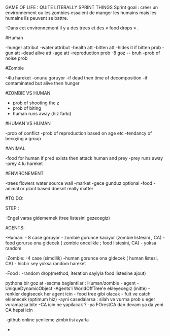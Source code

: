 
GAME OF LIFE : QUITE LITERALLY
SPRINT THINGS
Sprint goal : créer un environnement ou les zombies essaient de manger les humains mais les humains ils peuvent se battre. 

-Dans cet environnement il y a des trees et des « food drops » . 


#Human

  -hunger attribut
  -water attribut
  -health att
  -bitten att
  -hides it if bitten prob
  -gun att
  -dead alive att
  -age att
  -reproduction prob
  -8 goz -- bruh
  -prob of noise prob
  

#Zombie

  -4lu hareket
  -onunu goruyor
  -if dead then time of decomposition
  -if contaminated but alive then hunger
  
#ZOMBIE VS HUMAN

  - prob of shooting the z
  - prob of biting 
  - human runs away (hiz farki)

#HUMAN VS HUMAN

  -prob of conflict
  -prob of reproduction based on age etc
  -tendancy of beco;ing a group

#ANIMAL

  -food for human
  if pred exists then attack human and prey
  -prey runs away 
  -prey 4 lu hareket
  
 #ENVIRONEMENT
 
  -trees flowers water source wall 
  -market
  -gece gunduz optional
  -food 
    -animal or plant based doesnt really matter
    
    
#TO DO:

STEP :

  -Engel varsa gidememek (tree listesini gezecegiz)

AGENTS:

  -Human:
    - 8 case goruyor
    - zombie gorunce kaciyor (zombie listesini , CA)
    - food gorurse ona gidecek ( zombie oncelikle ; food listesini, CA)
    - yoksa random
    
  -Zombie:
    -4 case (simdilik)
    -human gorunce ona gidecek ( human listesi, CA)
    - hicbir sey yoksa random hareket
  
  -Food :
    -random drop(method, iteration sayiyla food listesine ajout)

pythona bir goz at
-sacma baglantilar :
  Human/zombie - agent - UniqueDynamicObject
-Agents'i WorldOffTree'e ekleyecegiz (initte)
    - renkler degisecek her agent icin
    - food tree gibi olacak
    - fuit ve catch eklenecek (optimum hiz)
      -ayni casedalarsa : silah ve vurma prob u eger vuramazsa bite
    -CA icin ne yapilacak ? 
      -ya FOrestCA dan devam ya da yeni CA hepsi icin
      
  -github online yenileme zimbirtisi ayarla 
  
  -
  


